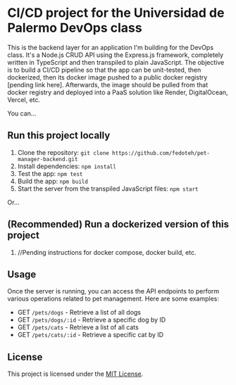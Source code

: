 # CI/CD project for the Universidad de Palermo DevOps class


This is the backend layer for an application I'm building for the DevOps class. It's a Node.js CRUD API using the Express.js framework, completely written in TypeScript and then transpiled to plain JavaScript. The objective is to build a CI/CD pipeline so that the app can be unit-tested, then dockerized, then its docker image pushed to a public docker registry [pending link here]. Afterwards, the image should be pulled from that docker registry and deployed into a PaaS solution like Render, DigitalOcean, Vercel, etc.

You can...

## Run this project locally

1. Clone the repository: `git clone https://github.com/fedoteh/pet-manager-backend.git`
2. Install dependencies: `npm install`
3. Test the app: `npm test`
4. Build the app: `npm build`
4. Start the server from the transpiled JavaScript files: `npm start`

Or...

## (Recommended) Run a dockerized version of this project

1. //Pending instructions for docker compose, docker build, etc.

## Usage

Once the server is running, you can access the API endpoints to perform various operations related to pet management. Here are some examples:

- GET `/pets/dogs` - Retrieve a list of all dogs
- GET `/pets/dogs/:id` - Retrieve a specific dog by ID
- GET `/pets/cats` - Retrieve a list of all cats
- GET `/pets/cats/:id` - Retrieve a specific cat by ID


## License

This project is licensed under the [MIT License](./LICENSE).
